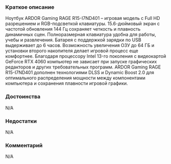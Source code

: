### **Краткое описание**
Ноутбук ARDOR Gaming RAGE R15-I7ND401 – игровая модель с Full HD разрешением и RGB-подсветкой клавиатуры. 15.6-дюймовый экран с частотой обновления 144 Гц сохраняет четкость и плавность динамичных сцен. Полноразмерная клавиатура удобна для работы, учебы и развлечения. Батарея с поддержкой зарядки по USB выдерживает до 6 часов.  Возможность увеличения ОЗУ до 64 ГБ и установки второго накопителя делает игровой процесс еще комфортнее. Благодаря процессору Intel 13-го поколения с видеокартой GeForce RTX 4060 компьютер не зависает при запуске графических редакторов и других требовательных программ. ARDOR Gaming RAGE R15-I7ND401 дополнен технологиями DLSS и Dynamic Boost 2.0 для оптимального распределения мощности между компонентами компьютера и сохранения плавности игровой графики.

### **Достоинства**
N/A

### **Недостатки**
N/A

### **Комментарий**
N/A
